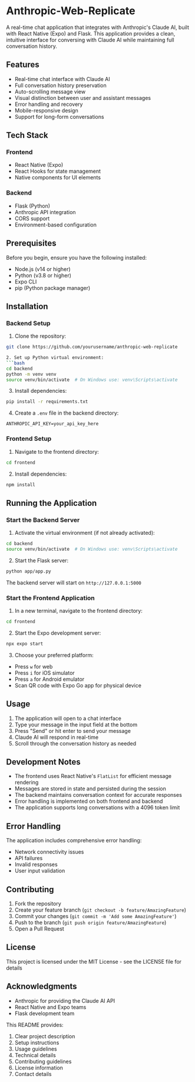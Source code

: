 # Anthropic-Web-Replicate

A real-time chat application that integrates with Anthropic's Claude AI, built with React Native (Expo) and Flask. This application provides a clean, intuitive interface for conversing with Claude AI while maintaining full conversation history.

## Features

- Real-time chat interface with Claude AI
- Full conversation history preservation
- Auto-scrolling message view
- Visual distinction between user and assistant messages
- Error handling and recovery
- Mobile-responsive design
- Support for long-form conversations

## Tech Stack

### Frontend
- React Native (Expo)
- React Hooks for state management
- Native components for UI elements

### Backend
- Flask (Python)
- Anthropic API integration
- CORS support
- Environment-based configuration

## Prerequisites

Before you begin, ensure you have the following installed:
- Node.js (v14 or higher)
- Python (v3.8 or higher)
- Expo CLI
- pip (Python package manager)

## Installation

### Backend Setup

1. Clone the repository:
```bash
git clone https://github.com/yourusername/anthropic-web-replicate

2. Set up Python virtual environment:
```bash
cd backend
python -m venv venv
source venv/bin/activate  # On Windows use: venv\Scripts\activate
```

3. Install dependencies:
```bash
pip install -r requirements.txt
```

4. Create a `.env` file in the backend directory:
```
ANTHROPIC_API_KEY=your_api_key_here
```

### Frontend Setup

1. Navigate to the frontend directory:
```bash
cd frontend
```

2. Install dependencies:
```bash
npm install
```

## Running the Application

### Start the Backend Server

1. Activate the virtual environment (if not already activated):
```bash
cd backend
source venv/bin/activate  # On Windows use: venv\Scripts\activate
```

2. Start the Flask server:
```bash
python app/app.py
```

The backend server will start on `http://127.0.0.1:5000`

### Start the Frontend Application

1. In a new terminal, navigate to the frontend directory:
```bash
cd frontend
```

2. Start the Expo development server:
```bash
npx expo start
```

3. Choose your preferred platform:
- Press `w` for web
- Press `i` for iOS simulator
- Press `a` for Android emulator
- Scan QR code with Expo Go app for physical device

## Usage

1. The application will open to a chat interface
2. Type your message in the input field at the bottom
3. Press "Send" or hit enter to send your message
4. Claude AI will respond in real-time
5. Scroll through the conversation history as needed

## Development Notes

- The frontend uses React Native's `FlatList` for efficient message rendering
- Messages are stored in state and persisted during the session
- The backend maintains conversation context for accurate responses
- Error handling is implemented on both frontend and backend
- The application supports long conversations with a 4096 token limit

## Error Handling

The application includes comprehensive error handling:
- Network connectivity issues
- API failures
- Invalid responses
- User input validation

## Contributing

1. Fork the repository
2. Create your feature branch (`git checkout -b feature/AmazingFeature`)
3. Commit your changes (`git commit -m 'Add some AmazingFeature'`)
4. Push to the branch (`git push origin feature/AmazingFeature`)
5. Open a Pull Request

## License

This project is licensed under the MIT License - see the LICENSE file for details

## Acknowledgments

- Anthropic for providing the Claude AI API
- React Native and Expo teams
- Flask development team

This README provides:
1. Clear project description
2. Setup instructions
3. Usage guidelines
4. Technical details
5. Contributing guidelines
6. License information
7. Contact details


